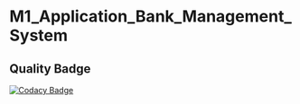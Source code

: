 # M1_Application_Bank_Management_System

## Quality Badge
[![Codacy Badge](https://app.codacy.com/project/badge/Grade/a6a11fd336cb4852b1fc19924907a7c4)](https://www.codacy.com/gh/npbhavaniprasad/M1_Application_Bank_Management_System/dashboard?utm_source=github.com&amp;utm_medium=referral&amp;utm_content=npbhavaniprasad/M1_Application_Bank_Management_System&amp;utm_campaign=Badge_Grade)
